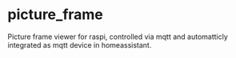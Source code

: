 # picture_frame
Picture frame viewer for raspi, controlled via mqtt and automatticly integrated as mqtt device in homeassistant.
